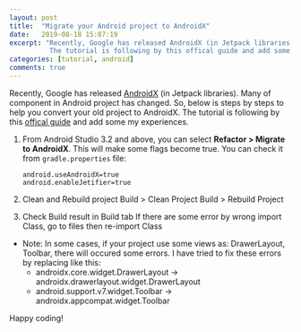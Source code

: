 ```yaml
---
layout: post
title:  "Migrate your Android project to AndroidX"
date:   2019-08-18 15:07:19
excerpt: "Recently, Google has released AndroidX (in Jetpack libraries). Many of component in Android project has changed. So, below is steps by steps to help you convert your old project to AndroidX.
          The tutorial is following by this offical guide and add some my experiences."
categories: [tutorial, android]
comments: true
---
```

Recently, Google has released [AndroidX](https://developer.android.com/jetpack/androidx) (in Jetpack libraries). Many of component in Android project has changed. So, below is steps by steps to help you convert your old project to AndroidX.
The tutorial is following by this [offical guide](https://developer.android.com/jetpack/androidx/migrate) and add some my experiences.

1. From Android Studio 3.2 and above, you can select **Refactor > Migrate to AndroidX**. This will make some flags become true. You can check it from `gradle.properties` file:
    ```
    android.useAndroidX=true
    android.enableJetifier=true
    ```

2. Clean and Rebuild project
Build > Clean Project
Build > Rebuild Project

3. Check Build result in Build tab
If there are some error by wrong import Class, go to files then re-import Class

* Note: In some cases, if your project use some views as: DrawerLayout, Toolbar, there will occured some errors.
 I have tried to fix these errors by replacing like this:
    - androidx.core.widget.DrawerLayout -> androidx.drawerlayout.widget.DrawerLayout
    - android.support.v7.widget.Toolbar -> androidx.appcompat.widget.Toolbar
    
Happy coding!
